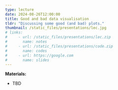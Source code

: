 ```yaml
---
type: lecture
date: 2024-08-26T12:00:00
title: Good and bad data visualisation
tldr: "Discussing some good (and bad) plots."
thumbnail: /static_files/presentations/lec.jpg
# links:
#     - url: /static_files/presentations/lec.zip
#       name: notes
#     - url: /static_files/presentations/code.zip
#       name: codes
#     - url: https://google.com
#       name: slides
---
```

**Materials:**

- TBD

